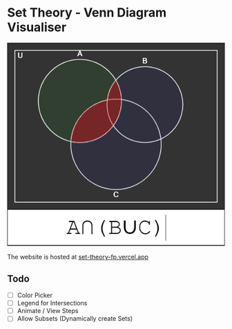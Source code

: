 # Set Theory - Venn Diagram Visualiser

![demo](demo.png)

The website is hosted at [set-theory-fp.vercel.app](https://set-theory-fp.vercel.app)

## Todo

- [ ] Color Picker
- [ ] Legend for Intersections
- [ ] Animate / View Steps
- [ ] Allow Subsets (Dynamically create Sets)
